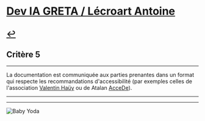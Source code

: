
# [Dev IA GRETA / Lécroart Antoine](https://github.com/Dev-IA-2024/antoine.lecroart)

[↩️](..)
---

## Critère 5

---

La documentation est communiquée aux parties prenantes dans un format qui respecte les recommandations d'accessibilité (par exemples celles de l'association [Valentin Haüy](https://www.avh.asso.fr/fr/favoriser-laccessibilite/accessibilite-numerique/accessibilite-des-documents-et-des-courriels-0) ou de Atalan [AcceDe](https://www.accede-web.com/wp-content/uploads/accessibility-guidelines-editors-template.pdf)).

---
---
![Baby Yoda](https://images3.alphacoders.com/110/1108129.jpg)
